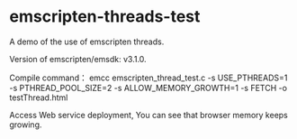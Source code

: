# emscripten-threads-test
A demo of the use of emscripten threads.

Version of emscripten/emsdk: v3.1.0.

Compile command：
emcc emscripten_thread_test.c -s USE_PTHREADS=1 -s PTHREAD_POOL_SIZE=2 -s ALLOW_MEMORY_GROWTH=1 -s FETCH -o testThread.html

Access Web service deployment, You can see that browser memory keeps growing.
